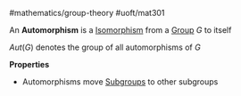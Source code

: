 #mathematics/group-theory #uoft/mat301 


An **Automorphism** is a [Isomorphism](../MAT224%20Notes/Isomorphism.md) from a [Group](Group.md) $G$ to itself

$Aut(G)$ denotes the group of all automorphisms of $G$

**Properties**
- Automorphisms move [Subgroups](Subgroup.md) to other subgroups